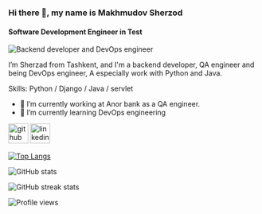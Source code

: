 ### Hi there 👋, my name is Makhmudov Sherzod
#### Software Development Engineer in Test
![Backend developer and DevOps engineer](https://media-exp1.licdn.com/dms/image/C4D16AQEfX-ZUtHPi1Q/profile-displaybackgroundimage-shrink_200_800/0/1612440085653?e=1625702400&v=beta&t=c9d7zI0eK2yGhThD3DLOIVV2DMptjiq76LU6eXXi8Fw)

I’m Sherzad from Tashkent, and I'm a backend developer, QA engineer and being DevOps engineer, A especially work with Python and Java.

Skills: Python / Django / Java / servlet

- 🔭 I’m currently working at Anor bank as a QA engineer. 
- 🌱 I’m currently learning DevOps engineering 


[<img src='https://cdn.jsdelivr.net/npm/simple-icons@3.0.1/icons/github.svg' alt='github' height='40'>](https://github.com/sher95)  [<img src='https://cdn.jsdelivr.net/npm/simple-icons@3.0.1/icons/linkedin.svg' alt='linkedin' height='40'>](https://www.linkedin.com/in/sherzod-makhmudov-073aba150)  

[![Top Langs](https://github-readme-stats.vercel.app/api/top-langs/?username=sher95)](https://github.com/anuraghazra/github-readme-stats)

![GitHub stats](https://github-readme-stats.vercel.app/api?username=sher95&show_icons=true)  

![GitHub streak stats](https://github-readme-streak-stats.herokuapp.com/?user=sher95)  

![Profile views](https://gpvc.arturio.dev/sher95) 



